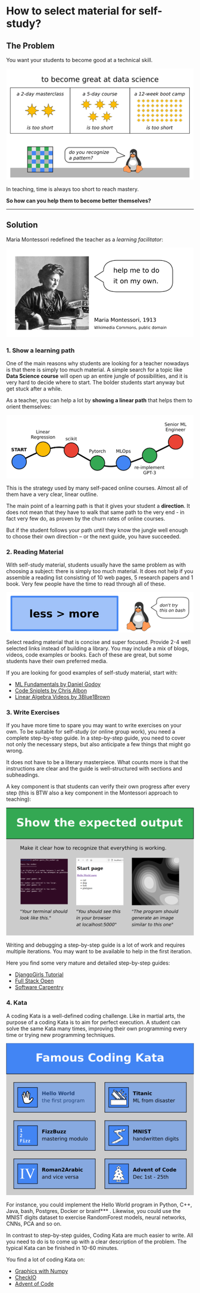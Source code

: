 
# How to select material for self-study?

## The Problem

You want your students to become good at a technical skill.

![masterclasses, courses and bootcamps](images/days_to_mastery.png)

In teaching, time is always too short to reach mastery.

**So how can you help them to become better themselves?**

----

## Solution

Maria Montessori redefined the teacher as a *learning facilitator*:

![Help your students to become independent](images/montessori.png)

### 1. Show a learning path

One of the main reasons why students are looking for a teacher nowadays is that there is simply too much material.
A simple search for a topic like **Data Science course** will open up an entire jungle of possibilities, and it is very hard to decide where to start.
The bolder students start anyway but get stuck after a while.

As a teacher, you can help a lot by **showing a linear path** that helps them to orient themselves:

![Learning Paths give your students direction](images/learning_path.png)

This is the strategy used by many self-paced online courses.
Almost all of them have a very clear, linear outline.

The main point of a learning path is that it gives your student a **direction**.
It does not mean that they have to walk that same path to the very end - in fact very few do, as proven by the churn rates of online courses.

But if the student follows your path until they know the jungle well enough to choose their own direction – or the next guide, you have succeeded.

### 2. Reading Material

With self-study material, students usually have the same problem as with choosing a subject: there is simply too much material.
It does not help if you assemble a reading list consisting of 10 web pages, 5 research papers and 1 book.
Very few people have the time to read through all of these.

![less is more](images/less_is_more.png)

Select reading material that is concise and super focused.
Provide 2-4 well selected links instead of building a library.
You may include a mix of blogs, videos, code examples or books.
Each of these are great, but some students have their own preferred media.

If you are looking for good examples of self-study material, start with:

* [ML Fundamentals by Daniel Godoy](https://github.com/dvgodoy/ML_Fundamentals)
* [Code Sniplets by Chris Albon](https://chrisalbon.com/)
* [Linear Algebra Videos by 3Blue1Brown](https://www.youtube.com/playlist?list=PLZHQObOWTQDPD3MizzM2xVFitgF8hE_ab)

### 3. Write Exercises

If you have more time to spare you may want to write exercises on your own.
To be suitable for self-study (or online group work), you need a complete step-by-step guide.
In a step-by-step guide, you need to cover not only the necessary steps, but also anticipate a few things that might go wrong.

It does not have to be a literary masterpiece.
What counts more is that the instructions are clear and the guide is well-structured with sections and subheadings.

A key component is that students can verify their own progress after every step (this is BTW also a key component in the Montessori approach to teaching):

![expected output](images/expected_output.png)

Writing and debugging a step-by-step guide is a lot of work and requires multiple iterations.
You may want to be available to help in the first iteration.

Here you find some very mature and detailed step-by-step guides:

* [DjangoGirls Tutorial](https://tutorial.djangogirls.org/en/)
* [Full Stack Open](https://fullstackopen.com/en/)
* [Software Carpentry](https://software-carpentry.org/lessons/)

### 4. Kata

A coding Kata is a well-defined coding challenge.
Like in martial arts, the purpose of a coding Kata is to aim for perfect execution.
A student can solve the same Kata many times, improving their own programming every time or trying new programming techniques.

![coding kata](images/coding_kata.png)

For instance, you could implement the Hello World program in Python, C++, Java, bash, Postgres, Docker or brainf*** .
Likewise, you could use the MNIST digits dataset to exercise RandomForest models, neural networks, CNNs, PCA and so on.

In contrast to step-by-step guides, Coding Kata are much easier to write.
All you need to do is to come up with a clear description of the problem.
The typical Kata can be finished in 10-60 minutes.

You find a lot of coding Kata on:

* [Graphics with Numpy](https://www.academis.eu/numpy_graphics)
* [CheckIO](https://checkio.org/)
* [Advent of Code](https://adventofcode.com/)
